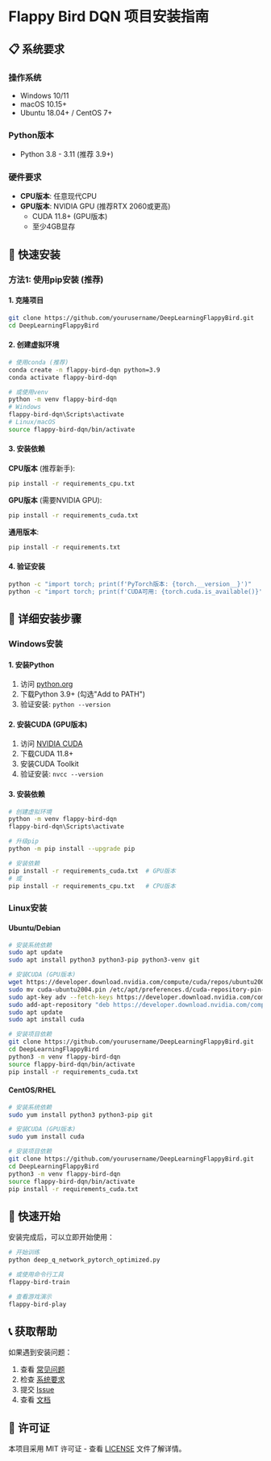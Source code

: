 # Flappy Bird DQN 项目安装指南

## 📋 系统要求

### 操作系统
- Windows 10/11
- macOS 10.15+
- Ubuntu 18.04+ / CentOS 7+

### Python版本
- Python 3.8 - 3.11 (推荐 3.9+)

### 硬件要求
- **CPU版本**: 任意现代CPU
- **GPU版本**: NVIDIA GPU (推荐RTX 2060或更高)
  - CUDA 11.8+ (GPU版本)
  - 至少4GB显存

## 🚀 快速安装

### 方法1: 使用pip安装 (推荐)

#### 1. 克隆项目
```bash
git clone https://github.com/yourusername/DeepLearningFlappyBird.git
cd DeepLearningFlappyBird
```

#### 2. 创建虚拟环境
```bash
# 使用conda (推荐)
conda create -n flappy-bird-dqn python=3.9
conda activate flappy-bird-dqn

# 或使用venv
python -m venv flappy-bird-dqn
# Windows
flappy-bird-dqn\Scripts\activate
# Linux/macOS
source flappy-bird-dqn/bin/activate
```

#### 3. 安装依赖

**CPU版本** (推荐新手):
```bash
pip install -r requirements_cpu.txt
```

**GPU版本** (需要NVIDIA GPU):
```bash
pip install -r requirements_cuda.txt
```

**通用版本**:
```bash
pip install -r requirements.txt
```

#### 4. 验证安装
```bash
python -c "import torch; print(f'PyTorch版本: {torch.__version__}')"
python -c "import torch; print(f'CUDA可用: {torch.cuda.is_available()}')"
```

## 🔧 详细安装步骤

### Windows安装

#### 1. 安装Python
1. 访问 [python.org](https://www.python.org/downloads/)
2. 下载Python 3.9+ (勾选"Add to PATH")
3. 验证安装: `python --version`

#### 2. 安装CUDA (GPU版本)
1. 访问 [NVIDIA CUDA](https://developer.nvidia.com/cuda-downloads)
2. 下载CUDA 11.8+
3. 安装CUDA Toolkit
4. 验证安装: `nvcc --version`

#### 3. 安装依赖
```bash
# 创建虚拟环境
python -m venv flappy-bird-dqn
flappy-bird-dqn\Scripts\activate

# 升级pip
python -m pip install --upgrade pip

# 安装依赖
pip install -r requirements_cuda.txt  # GPU版本
# 或
pip install -r requirements_cpu.txt   # CPU版本
```

### Linux安装

#### Ubuntu/Debian
```bash
# 安装系统依赖
sudo apt update
sudo apt install python3 python3-pip python3-venv git

# 安装CUDA (GPU版本)
wget https://developer.download.nvidia.com/compute/cuda/repos/ubuntu2004/x86_64/cuda-ubuntu2004.pin
sudo mv cuda-ubuntu2004.pin /etc/apt/preferences.d/cuda-repository-pin-600
sudo apt-key adv --fetch-keys https://developer.download.nvidia.com/compute/cuda/repos/ubuntu2004/x86_64/7fa2af80.pub
sudo add-apt-repository "deb https://developer.download.nvidia.com/compute/cuda/repos/ubuntu2004/x86_64/ /"
sudo apt update
sudo apt install cuda

# 安装项目依赖
git clone https://github.com/yourusername/DeepLearningFlappyBird.git
cd DeepLearningFlappyBird
python3 -m venv flappy-bird-dqn
source flappy-bird-dqn/bin/activate
pip install -r requirements_cuda.txt
```

#### CentOS/RHEL
```bash
# 安装系统依赖
sudo yum install python3 python3-pip git

# 安装CUDA (GPU版本)
sudo yum install cuda

# 安装项目依赖
git clone https://github.com/yourusername/DeepLearningFlappyBird.git
cd DeepLearningFlappyBird
python3 -m venv flappy-bird-dqn
source flappy-bird-dqn/bin/activate
pip install -r requirements_cuda.txt
```
## 🚀 快速开始

安装完成后，可以立即开始使用：

```bash
# 开始训练
python deep_q_network_pytorch_optimized.py

# 或使用命令行工具
flappy-bird-train

# 查看游戏演示
flappy-bird-play
```

## 📞 获取帮助

如果遇到安装问题：

1. 查看 [常见问题](#故障排除)
2. 检查 [系统要求](#系统要求)
3. 提交 [Issue](https://github.com/yourusername/DeepLearningFlappyBird/issues)
4. 查看 [文档](https://github.com/yourusername/DeepLearningFlappyBird/blob/main/README.md)

## 📄 许可证

本项目采用 MIT 许可证 - 查看 [LICENSE](LICENSE) 文件了解详情。 
